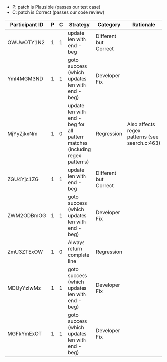 * P: patch is Plausible (passes our test case)
* C: patch is Correct (passes our code review)

| Participant ID | P | C | Strategy | Category | Rationale |
| -- | -- | -- | -- | -- | -- |
| OWUwOTY1N2 | 1 | 1 | update len with end - beg | Different but Correct |  |
| YmI4MGM3ND | 1 | 1 | goto success (which updates len with end - beg) | Developer Fix |  |
| MjYyZjkxNm | 1 | 0 | update len with end - beg for all pattern matches (including regex patterns) | Regression | Also affects regex patterns (see search.c:463) |
| ZGU4Yjc1ZG | 1 | 1 | update len with end - beg | Different but Correct |  |
| ZWM2ODBmOG | 1 | 1 | goto success (which updates len with end - beg) | Developer Fix |  |
| ZmU3ZTExOW | 1 | 0 | Always return complete line | Regression |  |
| MDUyYzIwMz | 1 | 1 | goto success (which updates len with end - beg) | Developer Fix |  |
| MGFkYmExOT | 1 | 1 | goto success (which updates len with end - beg) | Developer Fix |  |
